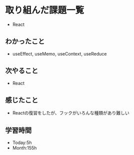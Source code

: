 # 取り組んだ課題一覧
- React
## わかったこと
- useEffect, useMemo, useContext, useReduce
## 次やること
- React
## 感じたこと
- Reactの復習をしたが、フックがいろんな種類があり難しい
## 学習時間
- Today:5h
- Month:155h
